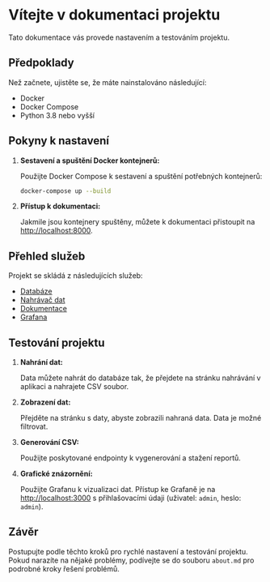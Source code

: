 # Vítejte v dokumentaci projektu

Tato dokumentace vás provede nastavením a testováním projektu.

## Předpoklady

Než začnete, ujistěte se, že máte nainstalováno následující:

- Docker
- Docker Compose
- Python 3.8 nebo vyšší

## Pokyny k nastavení

1. **Sestavení a spuštění Docker kontejnerů:**

    Použijte Docker Compose k sestavení a spuštění potřebných kontejnerů:

    ```sh
    docker-compose up --build
    ```

2. **Přístup k dokumentaci:**

    Jakmile jsou kontejnery spuštěny, můžete k dokumentaci přistoupit na [http://localhost:8000](http://localhost:8000).

## Přehled služeb

Projekt se skládá z následujících služeb:

- [Databáze](database.md)
- [Nahrávač dat](data_loader.md)
- [Dokumentace](documentation.md)
- [Grafana](grafana.md)

## Testování projektu

1. **Nahrání dat:**

    Data můžete nahrát do databáze tak, že přejdete na stránku nahrávání v aplikaci a nahrajete CSV soubor.

2. **Zobrazení dat:**

    Přejděte na stránku s daty, abyste zobrazili nahraná data. Data je možné filtrovat.

3. **Generování CSV:**

    Použijte poskytované endpointy k vygenerování a stažení reportů.

4. **Grafické znázornění:**

    Použijte Grafanu k vizualizaci dat. Přístup ke Grafaně je na [http://localhost:3000](http://localhost:3000) s přihlašovacími údaji (uživatel: `admin`, heslo: `admin`).

## Závěr

Postupujte podle těchto kroků pro rychlé nastavení a testování projektu. Pokud narazíte na nějaké problémy, podívejte se do souboru `about.md` pro podrobné kroky řešení problémů.
